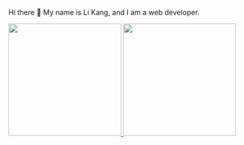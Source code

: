 Hi there 👋
My name is Li Kang, and I am a web developer.

<a href="https://github.com/likang6688">
  <img height="224" src="https://github-readme-stats.vercel.app/api?username=likang6688&show_icons=true&theme=prussian" />
</a>
<a href="https://github.com/likang6688">
  <img height="224" src="https://github-readme-stats.vercel.app/api/top-langs/?username=likang6688&theme=prussian" />
</a>